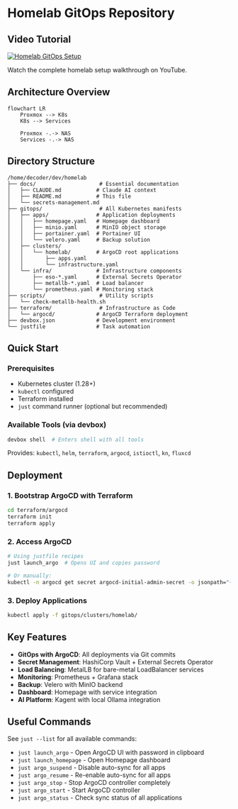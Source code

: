 # Homelab GitOps Repository

## Video Tutorial

[![Homelab GitOps Setup](https://img.youtube.com/vi/5YFmYcic8XQ/0.jpg)](https://www.youtube.com/watch?v=5YFmYcic8XQ)

Watch the complete homelab setup walkthrough on YouTube.

## Architecture Overview

```mermaid
flowchart LR
    Proxmox --> K8s
    K8s --> Services
    
    Proxmox -.-> NAS
    Services -.-> NAS
```

## Directory Structure

```
/home/decoder/dev/homelab
├── docs/                    # Essential documentation
│   ├── CLAUDE.md           # Claude AI context
│   ├── README.md           # This file
│   └── secrets-management.md
├── gitops/                  # All Kubernetes manifests
│   ├── apps/               # Application deployments
│   │   ├── homepage.yaml   # Homepage dashboard
│   │   ├── minio.yaml      # MinIO object storage
│   │   ├── portainer.yaml  # Portainer UI
│   │   └── velero.yaml     # Backup solution
│   ├── clusters/
│   │   └── homelab/        # ArgoCD root applications
│   │       ├── apps.yaml
│   │       └── infrastructure.yaml
│   └── infra/              # Infrastructure components
│       ├── eso-*.yaml      # External Secrets Operator
│       ├── metallb-*.yaml  # Load balancer
│       └── prometheus.yaml # Monitoring stack
├── scripts/                 # Utility scripts
│   └── check-metallb-health.sh
├── terraform/               # Infrastructure as Code
│   └── argocd/             # ArgoCD Terraform deployment
├── devbox.json             # Development environment
└── justfile                # Task automation
```

## Quick Start

### Prerequisites
- Kubernetes cluster (1.28+)
- `kubectl` configured
- Terraform installed
- `just` command runner (optional but recommended)

### Available Tools (via devbox)
```bash
devbox shell  # Enters shell with all tools
```
Provides: `kubectl`, `helm`, `terraform`, `argocd`, `istioctl`, `kn`, `fluxcd`

## Deployment

### 1. Bootstrap ArgoCD with Terraform
```bash
cd terraform/argocd
terraform init
terraform apply
```

### 2. Access ArgoCD
```bash
# Using justfile recipes
just launch_argo  # Opens UI and copies password

# Or manually:
kubectl -n argocd get secret argocd-initial-admin-secret -o jsonpath="{.data.password}" | base64 -d
```

### 3. Deploy Applications
```bash
kubectl apply -f gitops/clusters/homelab/
```

## Key Features

- **GitOps with ArgoCD**: All deployments via Git commits
- **Secret Management**: HashiCorp Vault + External Secrets Operator
- **Load Balancing**: MetalLB for bare-metal LoadBalancer services
- **Monitoring**: Prometheus + Grafana stack
- **Backup**: Velero with MinIO backend
- **Dashboard**: Homepage with service integration
- **AI Platform**: Kagent with local Ollama integration

## Useful Commands

See `just --list` for all available commands:
- `just launch_argo` - Open ArgoCD UI with password in clipboard
- `just launch_homepage` - Open Homepage dashboard
- `just argo_suspend` - Disable auto-sync for all apps
- `just argo_resume` - Re-enable auto-sync for all apps
- `just argo_stop` - Stop ArgoCD controller completely
- `just argo_start` - Start ArgoCD controller
- `just argo_status` - Check sync status of all applications
